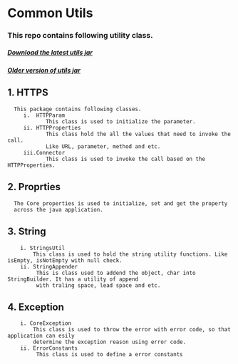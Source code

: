 # Common Utils

### This repo contains following utility class.
##### [Download the latest utils jar](https://docs.zoho.com/file/3oxe04fa5c63167a94db5927c6f8996e1c6ce)
##### [Older version of utils jar](https://github.com/maruthamuthu/common_utils/wiki/Jar-Downloads)

## 1. HTTPS
      This package contains following classes.
         i.  HTTPParam
                This class is used to initialize the parameter.
         ii. HTTPProperties
                This class hold the all the values that need to invoke the call.
                Like URL, parameter, method and etc.
         iii.Connector
                This class is used to invoke the call based on the HTTPProperties.
## 2. Proprties
      The Core properties is used to initialize, set and get the property 
      across the java application.
## 3. String
        i. StringsUtil 
            This class is used to hold the string utility functions. Like isEmpty, isNotEmpty with null check.
        ii. StringAppender
             This is class used to addend the object, char into StringBuilder. It has a utility of append 
             with traling space, lead space and etc.
## 4. Exception
        i. CoreException
            This class is used to throw the error with error code, so that application can esily 
            determine the exception reason using error code.
        ii. ErrorConstants
             This class is used to define a error constants
